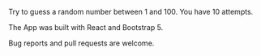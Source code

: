 Try to guess a random number between 1 and 100. You have 10 attempts. 

The App was built with React and Bootstrap 5.

Bug reports and pull requests are welcome.